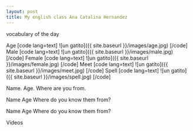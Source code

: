 ```yaml
---
layout: post
title: My english class Ana Catalina Hernandez
---
```


vocabulary of the day

Age
[code lang=text]
![un gatito]({{ site.baseurl }}/images/age.jpg)
[/code]
Male
[code lang=text]
![un gatito]({{ site.baseurl }}/images/male.jpg)
[/code]
Female
[code lang=text]
![un gatito]({{ site.baseurl }}/images/female.jpg)
[/code]
Meet
[code lang=text]
![un gatito]({{ site.baseurl }}/images/meet.jpg)
[/code]
Spell
[code lang=text]
![un gatito]({{ site.baseurl }}/images/spell.jpg)
[/code]



Name.
Age.
Where are you from.



Name
Age
Where do you know them from?


Name
Age
Where do you know them from?



Videos






